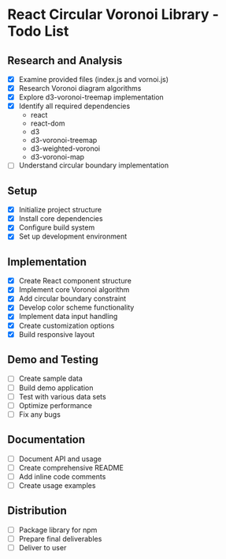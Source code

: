 # React Circular Voronoi Library - Todo List

## Research and Analysis
- [x] Examine provided files (index.js and vornoi.js)
- [x] Research Voronoi diagram algorithms
- [x] Explore d3-voronoi-treemap implementation
- [x] Identify all required dependencies
  - react
  - react-dom
  - d3
  - d3-voronoi-treemap
  - d3-weighted-voronoi
  - d3-voronoi-map
- [ ] Understand circular boundary implementation

## Setup
- [x] Initialize project structure
- [x] Install core dependencies
- [x] Configure build system
- [x] Set up development environment

## Implementation
- [x] Create React component structure
- [x] Implement core Voronoi algorithm
- [x] Add circular boundary constraint
- [x] Develop color scheme functionality
- [x] Implement data input handling
- [x] Create customization options
- [x] Build responsive layout

## Demo and Testing
- [ ] Create sample data
- [ ] Build demo application
- [ ] Test with various data sets
- [ ] Optimize performance
- [ ] Fix any bugs

## Documentation
- [ ] Document API and usage
- [ ] Create comprehensive README
- [ ] Add inline code comments
- [ ] Create usage examples

## Distribution
- [ ] Package library for npm
- [ ] Prepare final deliverables
- [ ] Deliver to user

